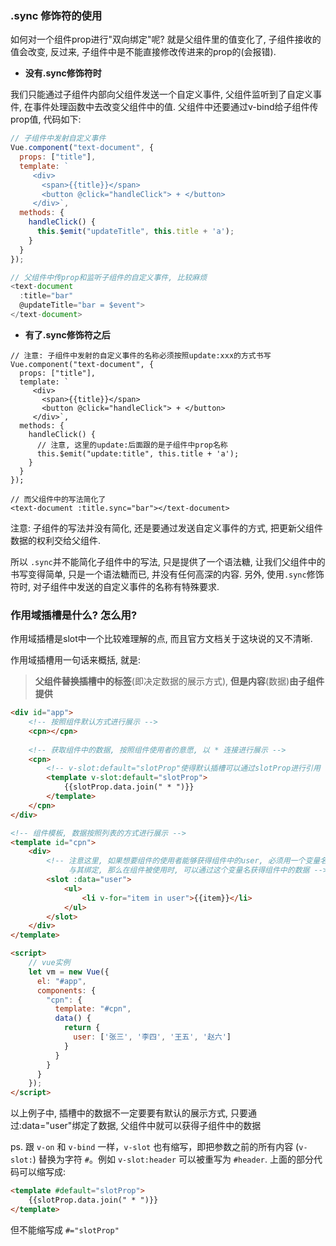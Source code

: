 ### .sync 修饰符的使用

如何对一个组件prop进行"双向绑定"呢? 就是父组件里的值变化了, 子组件接收的值会改变, 反过来, 子组件中是不能直接修改传进来的prop的(会报错).

- **没有.sync修饰符时**

我们只能通过子组件内部向父组件发送一个自定义事件, 父组件监听到了自定义事件, 在事件处理函数中去改变父组件中的值. 父组件中还要通过v-bind给子组件传prop值, 代码如下:

```js
// 子组件中发射自定义事件
Vue.component("text-document", {
  props: ["title"],
  template: `
     <div>
       <span>{{title}}</span>
       <button @click="handleClick"> + </button>
     </div>`,
  methods: {
    handleClick() {
      this.$emit("updateTitle", this.title + 'a');
    }
  }
});

// 父组件中传prop和监听子组件的自定义事件, 比较麻烦
<text-document
  :title="bar"
  @updateTitle="bar = $event">
</text-document>
```

- **有了.sync修饰符之后**

```JS
// 注意: 子组件中发射的自定义事件的名称必须按照update:xxx的方式书写
Vue.component("text-document", {
  props: ["title"],
  template: `
     <div>
       <span>{{title}}</span>
       <button @click="handleClick"> + </button>
     </div>`,
  methods: {
    handleClick() {
      // 注意, 这里的update:后面跟的是子组件中prop名称
      this.$emit("update:title", this.title + 'a');
    }
  }
});

// 而父组件中的写法简化了
<text-document :title.sync="bar"></text-document>
```

注意: 子组件的写法并没有简化, 还是要通过发送自定义事件的方式, 把更新父组件数据的权利交给父组件.

所以 `.sync`并不能简化子组件中的写法, 只是提供了一个语法糖, 让我们父组件中的书写变得简单, 只是一个语法糖而已, 并没有任何高深的内容. 另外, 使用`.sync`修饰符时, 对子组件中发送的自定义事件的名称有特殊要求.



### 作用域插槽是什么? 怎么用?

作用域插槽是slot中一个比较难理解的点, 而且官方文档关于这块说的又不清晰.

作用域插槽用一句话来概括, 就是:

> **父组件替换插槽中的标签**(即决定数据的展示方式), **但是内容**(数据)**由子组件提供**

```HTML
<div id="app">
    <!-- 按照组件默认方式进行展示 -->
    <cpn></cpn>
    
    <!-- 获取组件中的数据, 按照组件使用者的意愿, 以 * 连接进行展示 -->
    <cpn>
        <!-- v-slot:default="slotProp"使得默认插槽可以通过slotProp进行引用 -->
        <template v-slot:default="slotProp">
        	{{slotProp.data.join(" * ")}}
        </template>
    </cpn>
</div>

<!-- 组件模板, 数据按照列表的方式进行展示 -->
<template id="cpn">
    <div>
        <!-- 注意这里, 如果想要组件的使用者能够获得组件中的user, 必须用一个变量名data(名称任取)
			 与其绑定, 那么在组件被使用时, 可以通过这个变量名获得组件中的数据 -->
        <slot :data="user">
        	<ul>
                <li v-for="item in user">{{item}}</li>
            </ul>
        </slot>
    </div>
</template>

<script>
    // vue实例
    let vm = new Vue({
      el: "#app",
      components: {
        "cpn": {
          template: "#cpn",
          data() {
            return {
              user: ['张三', '李四', '王五', '赵六']
            }
          }
        }
      }
    });
</script>
```

以上例子中, 插槽中的数据不一定要要有默认的展示方式, 只要通过:data="user"绑定了数据, 父组件中就可以获得子组件中的数据

ps. 跟 `v-on` 和 `v-bind` 一样，`v-slot` 也有缩写，即把参数之前的所有内容 (`v-slot:`) 替换为字符 `#`。例如 `v-slot:header` 可以被重写为 `#header`.  上面的部分代码可以缩写成:

```HTML
<template #default="slotProp">
    {{slotProp.data.join(" * ")}}
</template>
```

但不能缩写成 `#="slotProp"`